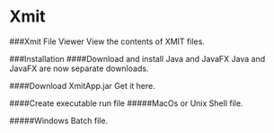 # Xmit
###Xmit File Viewer
View the contents of XMIT files.

###Installation
####Download and install Java and JavaFX
Java and JavaFX are now separate downloads.

####Download XmitApp.jar
Get it here.

####Create executable run file
#####MacOs or Unix
Shell file.

#####Windows
Batch file.
